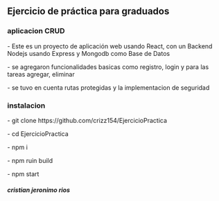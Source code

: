 ## Ejercicio de práctica para graduados
<h3> 
  aplicacion CRUD 
</h3>
- Este es un proyecto de aplicación web usando React, con un Backend Nodejs usando Express y Mongodb como Base de Datos 
<p></p>
- se agregaron funcionalidades basicas como registro, login y para las tareas agregar, eliminar 
<p></p>
- se tuvo en cuenta rutas protegidas y la implementacion de seguridad  

<h3>instalacion</h3>  
<p></p>
- git clone https://github.com/crizz154/EjercicioPractica 
<p></p>
- cd 	EjercicioPractica 
<p></p>
-  npm i 
<p></p>
- npm ruin build 
<p></p>
- npm start



##### cristian jeronimo rios
